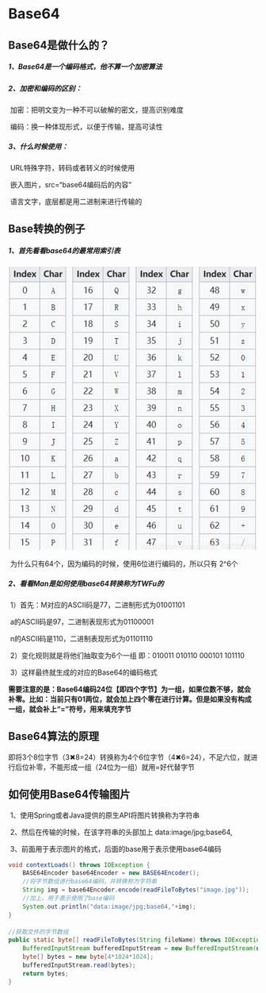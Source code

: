 # Base64

## Base64是做什么的？

##### 	1、Base64是一个编码格式，他不算一个加密算法

##### 	2、加密和编码的区别：

​		加密：把明文变为一种不可以破解的密文，提高识别难度

​		编码：换一种体现形式，以便于传输，提高可读性

##### 	 3、什么时候使用：

​			URL特殊字符，转码或者转义的时候使用

​			嵌入图片，src=“base64编码后的内容”

​			语言文字，底层都是用二进制来进行传输的

## Base转换的例子

##### 1、首先看看base64的最常用索引表

![base64索引表](image\base64索引表.png)

​			为什么只有64个，因为编码的时候，使用6位进行编码的，所以只有 2^6个

##### 2、看看Man是如何使用base64转换称为TWFu的

​	1）首先：M对应的ASCII码是77，二进制形式为01001101

​					 a的ASCII码是97，二进制表现形式为01100001

​					 n的ASCII码是110，二进制表现形式为01101110

​	 2）变化规则就是将他们抽取变为6个一组   即：010011 010110 000101 101110

​	 3）这样最终就生成的对应的Base64的编码格式

**需要注意的是：Base64编码24位【即四个字节】为一组，如果位数不够，就会补零。比如：当前只有01两位，就会加上四个零在进行计算。但是如果没有构成一组，就会补上“=”符号，用来填充字节**

## Base64算法的原理

​		即将3个8位字节（3✖8=24）转换称为4个6位字节（4✖6=24），不足六位，就进行后位补零，不能形成一组（24位为一组）就用=好代替字节

## 如何使用Base64传输图片

​	1、使用Spring或者Java提供的原生API将图片转换称为字符串

​	2、然后在传输的时候，在该字符串的头部加上 data:image/jpg;base64,

​	3、前面用于表示图片的格式，后面的base用于表示使用base64编码

```java
void contextLoads() throws IOException {
    BASE64Encoder base64Encoder = new BASE64Encoder();
    //将字节数组进行base64编码，并转换称为字符串
    String img = base64Encoder.encode(readFileToBytes("image.jpg"));
    //加上，用于表示使用了base编码
    System.out.println("data:image/jpg;base64,"+img);
}

//获取文件的字节数组
public static byte[] readFileToBytes(String fileName) throws IOException {
    BufferedInputStream bufferedInputStream = new BufferedInputStream(new FileInputStream(fileName));
    byte[] bytes = new byte[4*1024*1024];
    bufferedInputStream.read(bytes);
    return bytes;
}
```

